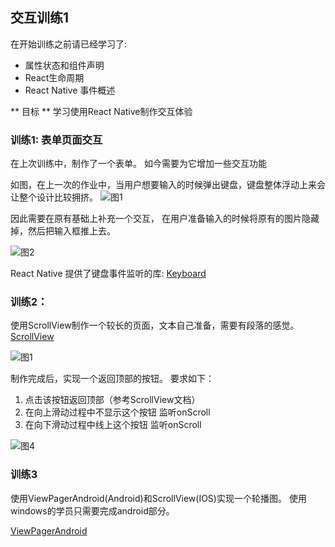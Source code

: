 ## 交互训练1

在开始训练之前请已经学习了:

* 属性状态和组件声明
* React生命周期
* React Native 事件概述

** 目标 **
学习使用React Native制作交互体验

### 训练1: 表单页面交互

在上次训练中，制作了一个表单。 如今需要为它增加一些交互功能

如图，在上一次的作业中，当用户想要输入的时候弹出键盘，键盘整体浮动上来会让整个设计比较拥挤。
![图1](1.png)

因此需要在原有基础上补充一个交互， 在用户准备输入的时候将原有的图片隐藏掉，然后把输入框推上去。

![图2](2.png)


React Native 提供了键盘事件监听的库: [Keyboard](http://reactnative.cn/docs/0.42/keyboard.html#content)

### 训练2：
使用ScrollView制作一个较长的页面，文本自己准备，需要有段落的感觉。  [ScrollView](http://reactnative.cn/docs/0.42/scrollview.html#content)


![图1](3.png)

制作完成后，实现一个返回顶部的按钮。 要求如下：
1. 点击该按钮返回顶部（参考ScrollView文档）
2. 在向上滑动过程中不显示这个按钮 监听onScroll
3. 在向下滑动过程中线上这个按钮 监听onScroll

![图4](4.png)


### 训练3
使用ViewPagerAndroid(Android)和ScrollView(IOS)实现一个轮播图。
使用windows的学员只需要完成android部分。

[ViewPagerAndroid](http://reactnative.cn/docs/0.42/viewpagerandroid.html#content)
